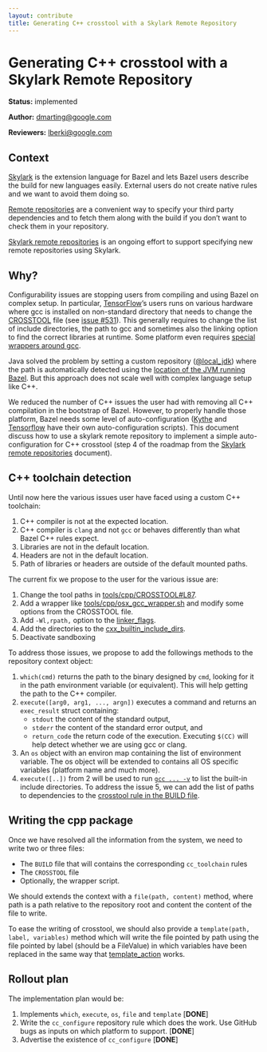 ```yaml
---
layout: contribute
title: Generating C++ crosstool with a Skylark Remote Repository
---
```


# Generating C++ crosstool with a Skylark Remote Repository

__Status:__ implemented

__Author:__ dmarting@google.com

__Reviewers:__ lberki@google.com

## Context

[Skylark](/docs/skylark/index.html) is the
extension language for Bazel and  lets Bazel users describe the
build for new languages easily. External users do not create
native rules and we want to avoid them doing so.

[Remote repositories](/docs/external.html)
are a convenient way to specify your third party dependencies
and to fetch them along with the build if you don’t want to
check them in your repository.

[Skylark remote
repositories](/designs/2015/07/02/skylark-remote-repositories.html) is
an ongoing effort to support specifying new remote repositories using
Skylark.

## Why?

Configurability issues are stopping users from compiling and using
Bazel on complex setup. In particular,
[TensorFlow](https://tensorflow.io)’s users runs on
various hardware where gcc is installed on non-standard directory that
needs to change the
[CROSSTOOL](https://github.com/bazelbuild/bazel/blob/6b6ff76945c80fb8b11b71d402b5146c85b86859/tools/cpp/CROSSTOOL)
file (see
[issue #531](https://github.com/bazelbuild/bazel/issues/531)).
This generally requires to change the list of include directories, the
path to gcc and sometimes also the linking option to find the correct
libraries at runtime. Some platform even requires
[special wrappers around gcc](https://github.com/bazelbuild/bazel/blob/6b6ff76945c80fb8b11b71d402b5146c85b86859/tools/cpp/osx_gcc_wrapper.sh).

Java solved the problem by setting a custom repository
([@local_jdk](https://github.com/bazelbuild/bazel/blob/6b6ff76945c80fb8b11b71d402b5146c85b86859/src/main/java/com/google/devtools/build/lib/bazel/rules/java/jdk.WORKSPACE#L3))
where the path is automatically detected using the [location of the JVM
running
Bazel](https://github.com/bazelbuild/bazel/blob/6b6ff76945c80fb8b11b71d402b5146c85b86859/src/main/java/com/google/devtools/build/lib/packages/WorkspaceFactory.java#L414).
But this approach does not scale well with complex language setup like
C++.

We reduced the number of C++ issues the user had with removing all C++
compilation in the bootstrap of Bazel. However, to properly handle
those platform, Bazel needs some level of auto-configuration
([Kythe](https://github.com/google/kythe/blob/a29f0adc6fa11550f66bc2278f17b89b9e02de18/setup_bazel.sh)
and
[Tensorflow](https://github.com/tensorflow/tensorflow/blob/a81c4f9cd01563e97fc6f179e4d70960fc9b02ae/configure)
have their own auto-configuration scripts). This document discuss how
to use a skylark remote repository to implement a simple
auto-configuration for C++ crosstool (step 4 of the roadmap from the
[Skylark remote
repositories](/design/2015/07/02/skylark-remote-repositories.html)
document).

## C++ toolchain detection

Until now here the various issues user have faced using a custom C++
toolchain:

  1. C++ compiler is not at the expected location.
  2. C++ compiler is `clang` and not `gcc` or behaves differently than
     what Bazel C++ rules expect.
  3. Libraries are not in the default location.
  4. Headers are not in the default location.
  5. Path of libraries or headers are outside of the default mounted
     paths.

The current fix we propose to the user for the various issue are:

  1. Change the tool paths in
     [tools/cpp/CROSSTOOL#L87](https://github.com/bazelbuild/bazel/blob/6b6ff76945c80fb8b11b71d402b5146c85b86859/tools/cpp/CROSSTOOL#L87).
  2. Add a wrapper like
     [tools/cpp/osx\_gcc\_wrapper.sh](https://github.com/bazelbuild/bazel/blob/6b6ff76945c80fb8b11b71d402b5146c85b86859/tools/cpp/osx_gcc_wrapper.sh)
     and modify some options from the CROSSTOOL file.
  3. Add `-Wl,rpath,` option to the
     [linker\_flags](https://github.com/bazelbuild/bazel/blob/6b6ff76945c80fb8b11b71d402b5146c85b86859/tools/cpp/CROSSTOOL#L93).
  4. Add the directories to the
     [cxx\_builtin\_include\_dirs](https://github.com/bazelbuild/bazel/blob/6b6ff76945c80fb8b11b71d402b5146c85b86859/tools/cpp/CROSSTOOL#L100).
  5. Deactivate sandboxing

To address those issues, we propose to add the followings methods to
the repository context object:

  1. `which(cmd)` returns the path to the binary designed by `cmd`,
     looking for it in the path environment variable (or equivalent).
     This will help getting the path to the C++ compiler.
  2. `execute([arg0, arg1, ..., argn])` executes a command and returns an
     `exec_result` struct containing:
     * `stdout` the content of the standard output,
     * `stderr` the content of the standard error output, and
     * `return_code` the return code of the execution.
     Executing `$(CC)` will help detect whether we are using gcc or
     clang.
  3. An `os` object with an environ map containing the list of
     environment variable. The os object will be extended to
     contains all OS specific variables (platform name and much more).
  4. `execute([..])` from 2 will be used to run [`gcc ...
-v`](http://stackoverflow.com/questions/11946294/dump-include-paths-from-g)
     to list the built-in include directories.
To address the issue 5, we can add the list of paths to dependencies to the
[crosstool rule in the BUILD
file](https://github.com/bazelbuild/bazel/wiki/Building-with-a-custom-toolchain).

## Writing the cpp package

Once we have resolved all the information from the system, we need to
write two or three files:

  - The `BUILD` file that will contains the corresponding
    `cc_toolchain` rules
  - The `CROSSTOOL` file
  - Optionally, the wrapper script.

We should extends the context with a `file(path, content)` method, where
path is a path relative to the repository root and content the content
of the file to write.

To ease the writing of crosstool, we should also provide a
`template(path, label, variables)` method which will write the file
pointed by path using the file pointed by label (should be a
FileValue) in which variables have been replaced in the same way that
[template_action](http://bazel.build/docs/skylark/lib/ctx.html#template_action)
works.

## Rollout plan

The implementation plan would be:

  1. Implements `which`, `execute`, `os`, `file` and `template`
     [__DONE__]
  2. Write the `cc_configure` repository rule which does the work. Use
     GitHub bugs as inputs on which platform to support. [__DONE__]
  3. Advertise the existence of `cc_configure` [__DONE__]
